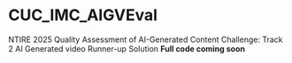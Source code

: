 # CUC_IMC_AIGVEval
NTIRE 2025 Quality Assessment of AI-Generated Content Challenge: Track 2 AI Generated video Runner-up Solution
**Full code coming soon**
